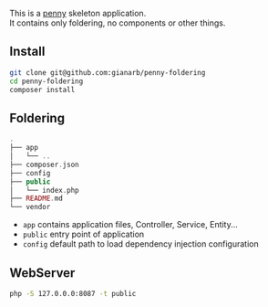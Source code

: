 This is a [penny](https://github.com/gianarb/penny) skeleton application.  
It contains only foldering, no components or other things.  

## Install
```bash
git clone git@github.com:gianarb/penny-foldering
cd penny-foldering
composer install
```

## Foldering
```php
.
├── app
│   └── ..
├── composer.json
├── config
├── public
│   └── index.php
├── README.md
└── vendor
```

* `app` contains application files, Controller, Service, Entity...
* `public` entry point of application
* `config` default path to load dependency injection configuration

## WebServer
```bash
php -S 127.0.0.0:8087 -t public
```
